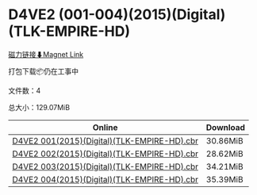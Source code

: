 # D4VE2 (001-004)(2015)(Digital)(TLK-EMPIRE-HD)

[磁力链接⬇Magnet Link](magnet:?xt=urn:btih:036d61c78586bc4547cce1e12e4f6060fd7e0249&dn=D4VE2%20%28001-004%29%282015%29%28Digital%29%28TLK-EMPIRE-HD%29)

打包下载📦仍在工事中

文件数：4

总大小：129.07MiB

Online | Download
--- | ---
[D4VE2 001(2015)(Digital)(TLK-EMPIRE-HD).cbr](https://github.com/alicewish/markdown/blob/master/comic/D4VE2-001-2015-Digital-TLK-EMPIRE-HD-cbr.md) | 30.86MiB
[D4VE2 002(2015)(Digital)(TLK-EMPIRE-HD).cbr](https://github.com/alicewish/markdown/blob/master/comic/D4VE2-002-2015-Digital-TLK-EMPIRE-HD-cbr.md) | 28.62MiB
[D4VE2 003(2015)(Digital)(TLK-EMPIRE-HD).cbr](https://github.com/alicewish/markdown/blob/master/comic/D4VE2-003-2015-Digital-TLK-EMPIRE-HD-cbr.md) | 34.21MiB
[D4VE2 004(2015)(Digital)(TLK-EMPIRE-HD).cbr](https://github.com/alicewish/markdown/blob/master/comic/D4VE2-004-2015-Digital-TLK-EMPIRE-HD-cbr.md) | 35.39MiB